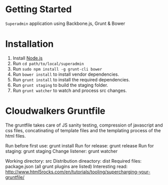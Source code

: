 # Getting Started

`Superadmin` application using Backbone.js, Grunt & Bower


# Installation

1. Install [Node.js](http://nodejs.org/)
2. Run ```cd path/to/local/superadmin```
3. Run ```sudo npm install -g grunt-cli bower```
4. Run ```bower install``` to install vendor dependencies.
4. Run ```grunt install``` to install the required dependencies.
5. Run ```grunt staging``` to build the staging folder.
6. Run ```grunt watcher``` to watch and process src changes.


# Cloudwalkers Gruntfile

The gruntfile takes care of JS sanity testing,
compression of javascript and css files, concatinating of template files
and the templating process of the html files.

Run before first use: 		grunt install
Run for release: 			grunt release
Run for staging:			grunt staging
Change listener:			grunt watcher

Working directory: 			src
Distribution direactory: 	dist
Required files: 			package.json (all grunt plugins are listed)
Interesting read: 			http://www.html5rocks.com/en/tutorials/tooling/supercharging-your-gruntfile/


[Grunt]: http://gruntjs.com/
[Bower]: http://bower.io/
[npm]: https://www.npmjs.org/